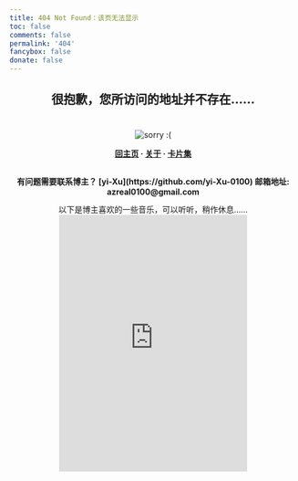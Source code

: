 ```yaml
---
title: 404 Not Found：该页无法显示
toc: false
comments: false
permalink: '404'
fancybox: false
donate: false
---
```

<style type="text/css">
      	.article-header {
      		padding: 0;
      		padding-top: 26px;
      		border-left: none;
      		text-align: center;
      	}
      	.article-header:hover {
      		border-left: none;
      	}
      	.article-title {
      		font-size: 2.1em;
      	}
      	strong a {
      		color: #747474;
      	}
      	.article-meta {
      		display: none;
      	}
      	.share {
      		display: none;
      	}
      	.ds-meta {
      		display: none;
      	}
      	.player {
      		margin-left: -10px;
      	}
      	.sign {
      		text-align: right;
      		font-style: italic;
      	}
        	#page-visit {
      		display: none;
      	}
      	.center {
      		text-align: center;
      		height: 2.5em;
      		font-weight: bold;
      	}
      	.article-entry hr {
      		margin: 0;
      	}
      	.pic {
      		text-align: center;
      		margin: 0;
      	}
      	.pic br {
        		display: none;
        	}
      	#container .article-info-post.article-info {
        	display: none;
        	}
      	#container .article .article-title {
      	padding: 0;
      	}
</style>

<h2 class="center">很抱歉，您所访问的地址并不存在…… </h2>

<div class="pic">
<img src="/hexo-theme-whiteink/404/404.gif" title="sorry :(">
</div>

<p class="center"><a href="/hexo-theme-whiteink/">回主页</a> · <a href="/hexo-theme-whiteink/about">关于</a> · <a href="/hexo-theme-whiteink/tags">卡片集</a></p>

<p class="center">有问题需要联系博主？ [yi-Xu](https://github.com/yi-Xu-0100) 邮箱地址: azreal0100@gmail.com</p>

<div style="text-align: center">以下是博主喜欢的一些音乐，可以听听，稍作休息……

<iframe frameborder="no" border="0" marginwidth="0" marginheight="0" width=330 height=450 src="https://music.163.com/outchain/player?type=0&id=39075352&auto=0&height=430"></iframe>
</div>
